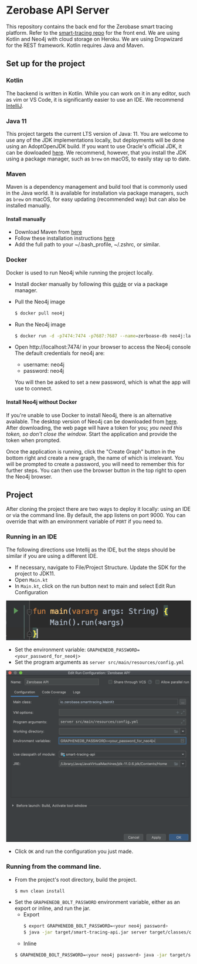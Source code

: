 # Zerobase API Server

This repository contains the back end for the Zerobase smart tracing platform. Refer to the [smart-tracing repo](https://github.com/zerobase-io/smart-tracing) for the front end. We are using Kotlin and Neo4j with cloud storage on Heroku. We are using Dropwizard for the REST framework. Kotlin requires Java and Maven. 

## Set up for the project

### Kotlin
The backend is written in Kotlin. While you can work on it in any editor, such as vim or VS Code, it is significantly easier to use an IDE. We recommend [IntelliJ](https://www.jetbrains.com/idea/download/index.html).

### Java 11

This project targets the current LTS version of Java: 11. You are welcome to use any of the JDK implementations locally, but deployments
will be done using an AdoptOpenJDK build. If you want to use Oracle's official JDK, it can be dowloaded [here](https://www.oracle.com/java/technologies/javase-jdk11-downloads.html).
We recommend, however, that you install the JDK using a package manager, such as `brew` on macOS, to easily stay up to date. 

### Maven
Maven is a dependency management and build tool that is commonly used in the Java world. It is available for installation via package
managers, such as `brew` on macOS, for easy updating (recommended way) but can also be installed manually. 

#### Install manually
* Download Maven from [here](https://maven.apache.org/download.cgi)
* Follow these installation instructions [here](https://maven.apache.org/install.html)
* Add the full path to your ~/.bash_profile, ~/.zshrc, or similar.


### Docker
Docker is used to run Neo4j while running the project locally.  

* Install docker manually by following this [guide](https://www.docker.com/get-started) or via a package manager.
* Pull the Neo4j image
    ```sh
    $ docker pull neo4j
    ```
* Run the Neo4j image 
    ```sh
    $ docker run -d -p7474:7474 -p7687:7687 --name=zerboase-db neo4j:latest
    ```
* Open http://localhost:7474/ in your browser to access the Neo4j console
  The default credentials for neo4j are: 
  * username: neo4j
  * password: neo4j
  
  You will then be asked to set a new password, which is what the app will use to connect.

#### Install Neo4j without Docker
If you're unable to use Docker to install Neo4j, there is an alternative available. The desktop version of Neo4j can be downloaded from [here](https://neo4j.com/download/). After downloading, the web page will have a token for you; *you need this token, so don't close the window*. Start the application and provide the token when prompted.

Once the application is running, click the "Create Graph" button in the bottom right and create a new graph, the name of which is 
irrelevant. You will be prompted to create a password, you will need to remember this for further steps. You can then use the browser 
button in the top right to open the Neo4j browser.

## Project
After cloning the project there are two ways to deploy it locally: using an IDE or via the command line. By default, the app listens on 
port 9000. You can override that with an environment variable of `PORT` if you need to.

### Running in an IDE
The following directions use Intellij as the IDE, but the steps should be similar if you are using a different IDE. 

* If necessary, navigate to File/Project Structure. Update the SDK for the project to JDK11.
* Open `Main.kt`
* In `Main.kt`, click on the run button next to main and select Edit Run Configuration

![main](./images/main.png)

* Set the environment variable:
`GRAPHENEDB_PASSWORD=<your_password_for_neo4j>`
* Set the program arguments as `server src/main/resources/config.yml`

![env](./images/env.png)

* Click `OK` and run the configuration you just made.

### Running from the command line.
* From the project's root directory, build the project. 
    ```sh
    $ mvn clean install
    ```
* Set the `GRAPHENEDB_BOLT_PASSWORD` environment variable, either as an export or inline, and run the jar.
    * Export
        ```sh
        $ export GRAPHENEDB_BOLT_PASSWORD=<your neo4j password>
        $ java -jar target/smart-tracing-api.jar server target/classes/config.yml
        ```
    * Inline
    ```sh
    $ GRAPHENEDB_BOLT_PASSWORD=<your neo4j password> java -jar target/smart-tracing-api.jar server target/classes/config.yml
    ```
